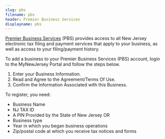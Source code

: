 ```yaml
---
slug: pbs
filename: pbs
header: Premier Business Services
displayname: pbs
---
```


[Premier Business Services](https://www-njlib.nj.gov/NJ_PREMIER_EBIZ/jsp/home.jsp) (PBS) provides access to all New Jersey electronic tax filing and payment services that apply to your business, as well as access to your filing/payment history.

To add a business to your Premier Business Services (PBS) account, login to the MyNewJersey Portal and follow the steps below.

1. Enter your Business Information.
2. Read and Agree to the Agreement/Terms Of Use.
3. Confirm the Information Associated with this Business.

To register, you need:

- Business Name
- NJ TAX ID
- A PIN Provided by the State of New Jersey
  OR
- Business type
- Year in which you began business operations
- Zip/postal code at which you receive tax notices and forms
